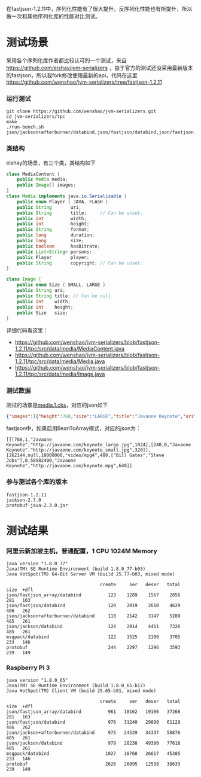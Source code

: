 在fastjson-1.2.11中，序列化性能有了很大提升，反序列化性能也有所提升，所以做一次和其他序列化库的性能对比测试。

# 测试场景
采用各个序列化库作者都比较认可的一个测试，来自 https://github.com/eishay/jvm-serializers ，由于官方的测试还没采用最新版本的fastjson，所以我fork修改使用最新的api，代码在这里 https://github.com/wenshao/jvm-serializers/tree/fastjson-1.2.11

### 运行测试
```
git clone https://github.com/wenshao/jvm-serializers.git
cd jvm-serializers/tpc
make
./run-bench.sh json/jackson+afterburner/databind,json/fastjson/databind,json/fastjson_array/databind,protobuf,json/jackson/databind,msgpack/databind
```
### 类结构
eishay的场景，有三个类，类结构如下
```java
class MediaContent {
	public Media media;
	public Image[] images;
}
class Media implements java.io.Serializable {
    public enum Player { JAVA, FLASH }
    public String       uri;
    public String       title;     // Can be unset.
    public int          width;
    public int          height;
    public String       format;
    public long         duration;
    public long         size;
    public boolean      hasBitrate;
    public List<String> persons;
    public Player       player;
    public String       copyright; // Can be unset.
}

class Image {
    public enum Size { SMALL, LARGE }
    public String uri;
    public String title; // Can be null
    public int    width;
    public int    height;
    public Size   size;
}
```
详细代码看这里：
* https://github.com/wenshao/jvm-serializers/blob/fastjson-1.2.11/tpc/src/data/media/MediaContent.java
* https://github.com/wenshao/jvm-serializers/blob/fastjson-1.2.11/tpc/src/data/media/Media.java
* https://github.com/wenshao/jvm-serializers/blob/fastjson-1.2.11/tpc/src/data/media/Image.java

### 测试数据
测试的场景是[media.1.cks](https://github.com/wenshao/jvm-serializers/blob/fastjson-1.2.11/tpc/data/media.1.cks)，对应的json如下
```json
{"images":[{"height":768,"size":"LARGE","title":"Javaone Keynote","uri":"http://javaone.com/keynote_large.jpg","width":1024},{"height":240,"size":"SMALL","title":"Javaone Keynote","uri":"http://javaone.com/keynote_small.jpg","width":320}],"media":{"bitrate":262144,"duration":18000000,"format":"video/mpg4","height":480,"persons":["Bill Gates","Steve Jobs"],"player":"JAVA","size":58982400,"title":"Javaone Keynote","uri":"http://javaone.com/keynote.mpg","width":640}}
```

fastjson中，如果启用BeanToArray模式，对应的json为：
```
[[[768,1,"Javaone Keynote","http://javaone.com/keynote_large.jpg",1024],[240,0,"Javaone Keynote","http://javaone.com/keynote_small.jpg",320]],[262144,null,18000000,"video/mpg4",480,["Bill Gates","Steve Jobs"],0,58982400,"Javaone Keynote","http://javaone.com/keynote.mpg",640]]
```

### 参与测试各个库的版本
```
fastjson-1.2.11
jackson-2.7.0
protobuf-java-2.3.0.jar
```

# 测试结果
### 阿里云新加坡主机，普通配置，1 CPU 1024M Memory
```
java version "1.8.0_77"
Java(TM) SE Runtime Environment (build 1.8.0_77-b03)
Java HotSpot(TM) 64-Bit Server VM (build 25.77-b03, mixed mode)
```
```
                                   create     ser   deser   total   size  +dfl
json/fastjson_array/databind          123    1289    1567    2856    281   163
json/fastjson/databind                120    2019    2610    4629    486   262
json/jackson+afterburner/databind     118    2142    3147    5289    485   261
json/jackson/databind                 124    2914    4411    7326    485   261
msgpack/databind                      122    1525    2180    3705    233   146
protobuf                              244    2297    1296    3593    239   149

```

### Raspberry Pi 3
```
java version "1.8.0_65"
Java(TM) SE Runtime Environment (build 1.8.0_65-b17)
Java HotSpot(TM) Client VM (build 25.65-b01, mixed mode)
```

```
                                   create     ser   deser   total   size  +dfl
json/fastjson_array/databind          961   18162   19106   37268    281   163
json/fastjson/databind                976   31240   29890   61129    486   262
json/jackson+afterburner/databind     975   24539   34337   58876    485   261
json/jackson/databind                 979   28238   49380   77618    485   261
msgpack/databind                     1027   18768   26617   45385    233   146
protobuf                             2626   26095   12538   38633    239   149
```